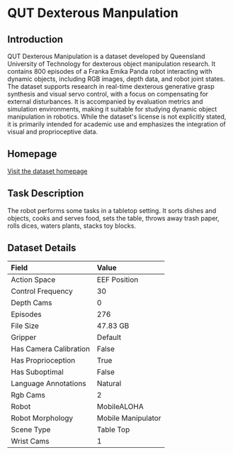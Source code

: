 # QUT Dexterous Manpulation


## Introduction

QUT Dexterous Manipulation is a dataset developed by Queensland University of Technology for dexterous object manipulation research. It contains 800 episodes of a Franka Emika Panda robot interacting with dynamic objects, including RGB images, depth data, and robot joint states. The dataset supports research in real-time dexterous generative grasp synthesis and visual servo control, with a focus on compensating for external disturbances. It is accompanied by evaluation metrics and simulation environments, making it suitable for studying dynamic object manipulation in robotics. While the dataset's license is not explicitly stated, it is primarily intended for academic use and emphasizes the integration of visual and proprioceptive data.


## Homepage

[Visit the dataset homepage](https://github.com/fedeceola/rlds_dataset_builder)


## Task Description

The robot performs some tasks in a tabletop setting. It sorts dishes and objects, cooks and serves food, sets the table, throws away trash paper, rolls dices, waters plants, stacks toy blocks.


## Dataset Details

| Field                            | Value                    |
|:---------------------------------|:-------------------------|
| Action Space                     | EEF Position           |
| Control Frequency                     | 30           |
| Depth Cams                     | 0           |
| Episodes                     | 276           |
| File Size                     |  47.83 GB           |
| Gripper                     | Default           |
| Has Camera Calibration                     | False           |
| Has Proprioception                     | True           |
| Has Suboptimal                     | False           |
| Language Annotations                     | Natural           |
| Rgb Cams                     | 2           |
| Robot                     | MobileALOHA           |
| Robot Morphology                     | Mobile Manipulator           |
| Scene Type                     | Table Top           |
| Wrist Cams                     | 1           |



